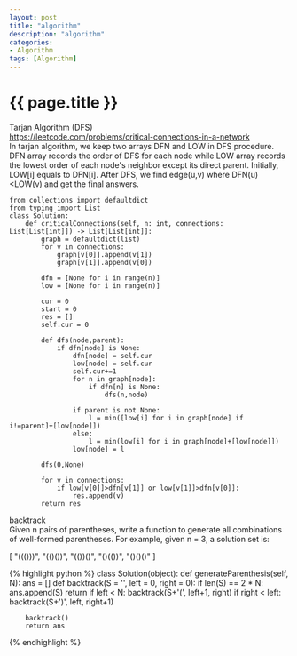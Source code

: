 ```yaml
---
layout: post
title: "algorithm"
description: "algorithm"
categories: 
- Algorithm
tags: [Algorithm]
---
```

{{ page.title }}
================
Tarjan Algorithm (DFS)   
https://leetcode.com/problems/critical-connections-in-a-network   
In tarjan algorithm, we keep two arrays DFN and LOW in DFS procedure. DFN array records the order of DFS for each node while LOW array records the lowest order of each node's neighbor except its direct parent. Initially, LOW[i] equals to DFN[i].
After DFS, we find edge(u,v) where DFN(u)<LOW(v) and get the final answers.   
```
from collections import defaultdict
from typing import List
class Solution:
    def criticalConnections(self, n: int, connections: List[List[int]]) -> List[List[int]]:
        graph = defaultdict(list)
        for v in connections:
            graph[v[0]].append(v[1])
            graph[v[1]].append(v[0])
            
        dfn = [None for i in range(n)]
        low = [None for i in range(n)]
        
        cur = 0
        start = 0
        res = []
        self.cur = 0
       
        def dfs(node,parent):
            if dfn[node] is None:
                dfn[node] = self.cur
                low[node] = self.cur
                self.cur+=1
                for n in graph[node]:
                    if dfn[n] is None:
                        dfs(n,node)
                    
                if parent is not None:
                    l = min([low[i] for i in graph[node] if i!=parent]+[low[node]])
                else:
                    l = min(low[i] for i in graph[node]+[low[node]])
                low[node] = l
                
        dfs(0,None)
        
        for v in connections:
            if low[v[0]]>dfn[v[1]] or low[v[1]]>dfn[v[0]]:
                res.append(v)
        return res
```

backtrack   
Given n pairs of parentheses, write a function to generate all combinations of well-formed parentheses.
For example, given n = 3, a solution set is:

[
  "((()))",
  "(()())",
  "(())()",
  "()(())",
  "()()()"
]

{% highlight python %}
class Solution(object):
    def generateParenthesis(self, N):
        ans = []
        def backtrack(S = '', left = 0, right = 0):
            if len(S) == 2 * N:
                ans.append(S)
                return
            if left < N:
                backtrack(S+'(', left+1, right)
            if right < left:
                backtrack(S+')', left, right+1)

        backtrack()
        return ans
{% endhighlight %}




